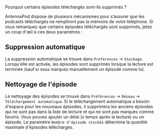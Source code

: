 Pourquoi certains épisodes téléchargés sont-ils supprimés ?

AntennaPod dispose de plusieurs mécanismes pour s’assurer que les podcasts
téléchargés ne rempliront pas la mémoire de votre téléphone. Si vous remarquez
que certains épisodes téléchargés sont supprimés, jetez un coup d'œil à ces deux
paramètres :

## Suppression automatique

La suppression automatique se trouve dans `Préférences` → `Stockage`.
Lorsqu'elle est activée, les épisodes sont supprimés lorsque la lecture est
terminée (sauf si vous marquez manuellement un épisode comme lu).

## Nettoyage de l'épisode

Le nettoyage des épisodes se trouve dans `Préférences` → `Réseau` →
`Téléchargement automatique`. Si le téléchargement automatique a besoin d'espace
pour les nouveaux épisodes, il supprimera les anciens épisodes qui ne sont pas
dans la liste de lecture et qui ne sont pas marqués comme favoris. Vous pouvez
ajouter un délai (x temps après la lecture) ou un épisode. Le paramètre
`Nombre d'épisode stockés` détermine la quantité maximale d'épisodes
téléchargés.
